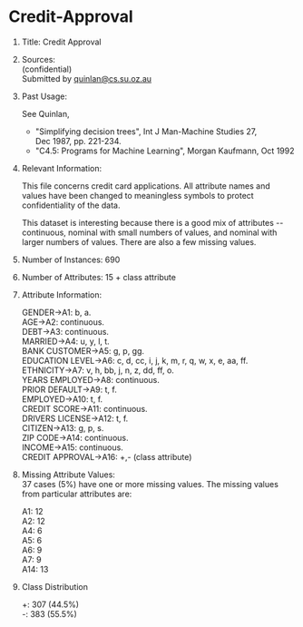 # Credit-Approval
1. Title: Credit Approval

2. Sources: <br>
    (confidential)<br>
    Submitted by quinlan@cs.su.oz.au<br>

3.  Past Usage:<br>

    See Quinlan,<br>
    * "Simplifying decision trees", Int J Man-Machine Studies 27,<br>
      Dec 1987, pp. 221-234.<br>
    * "C4.5: Programs for Machine Learning", Morgan Kaufmann, Oct 1992<br>
  
4.  Relevant Information:<br>

    This file concerns credit card applications.  All attribute names
    and values have been changed to meaningless symbols to protect
    confidentiality of the data.<br>
  
    This dataset is interesting because there is a good mix of
    attributes -- continuous, nominal with small numbers of
    values, and nominal with larger numbers of values.  There
    are also a few missing values.<br>
  
5.  Number of Instances: 690<br>

6.  Number of Attributes: 15 + class attribute<br>

7.  Attribute Information:<br>

    GENDER→A1:	b, a.<br>
    AGE→A2:	continuous.<br>
    DEBT→A3:	continuous.<br>
    MARRIED→A4:	u, y, l, t.<br>
    BANK CUSTOMER→A5:	g, p, gg.<br>
    EDUCATION LEVEL→A6:	c, d, cc, i, j, k, m, r, q, w, x, e, aa, ff.<br>
    ETHNICITY→A7:	v, h, bb, j, n, z, dd, ff, o.<br>
    YEARS EMPLOYED→A8:	continuous.<br>
    PRIOR DEFAULT→A9:	t, f.<br>
    EMPLOYED→A10:	t, f.<br>
    CREDIT SCORE→A11:	continuous.<br>
    DRIVERS LICENSE→A12:	t, f.<br>
    CITIZEN→A13:	g, p, s.<br>
    ZIP CODE→A14:	continuous.<br>
    INCOME→A15:	continuous.<br>
    CREDIT APPROVAL→A16: +,-         (class attribute)<br>

8.  Missing Attribute Values:<br>
    37 cases (5%) have one or more missing values.  The missing
    values from particular attributes are:<br>

    A1:  12<br>
    A2:  12<br>
    A4:   6<br>
    A5:   6<br>
    A6:   9<br>
    A7:   9<br>
    A14: 13<br>

9.  Class Distribution<br>
  
    +: 307 (44.5%)<br>
    -: 383 (55.5%)<br>
